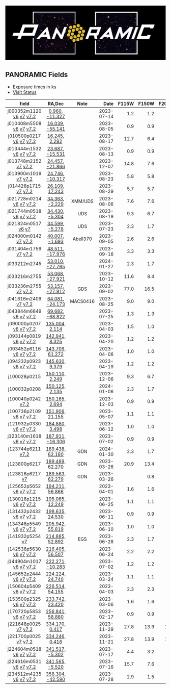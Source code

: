 
![Alt text](../PanoramicLogo.png?raw=true "PanoramicLogo")

PANORAMIC Fields
----------------

- Exposure times in ks
- [Visit Status](https://www.stsci.edu/cgi-bin/get-visit-status?id=2514&markupFormat=html&observatory=JWST)

| field        | RA,Dec             | Note   | Date       | F115W  | F150W  | F200W  | F277W  | F356W  | F410M  | F444W  |
| :----------: | :----------------: | :----: | ----------:|-------:|-------:|-------:|-------:|-------:|-------:|-------:|
| j000352m1120  [v6](https://s3.amazonaws.com/grizli-panoramic/mosaics/v6.0/j000352m1120/index.html)  [v7](https://s3.amazonaws.com/grizli-panoramic/mosaics/v7.0/j000352m1120/index.html)  [v7.2](https://s3.amazonaws.com/grizli-panoramic/mosaics/v7.2/j000352m1120/index.html) | [   0.960,  -11.327](https://s3.amazonaws.com/grizli-v2/ClusterTiles/Map/panoramic-j000352m1120/index.html?coord=0.960,-11.327) |  | 2023-07-14 |   1.2  |   1.2  |   1.2  |   1.2  |   1.2  |        |   1.2  |
| j010408m5508  [v6](https://s3.amazonaws.com/grizli-panoramic/mosaics/v6.0/j010408m5508/index.html)  [v7](https://s3.amazonaws.com/grizli-panoramic/mosaics/v7.0/j010408m5508/index.html)  [v7.2](https://s3.amazonaws.com/grizli-panoramic/mosaics/v7.2/j010408m5508/index.html) | [  16.039,  -55.141](https://s3.amazonaws.com/grizli-v2/ClusterTiles/Map/panoramic-j010408m5508/index.html?coord=16.039,-55.141) |  | 2023-08-05 |   0.9  |   0.9  |   0.9  |   0.9  |   0.9  |        |   0.9  |
| j010500p0217  [v6](https://s3.amazonaws.com/grizli-panoramic/mosaics/v6.0/j010500p0217/index.html)  [v7](https://s3.amazonaws.com/grizli-panoramic/mosaics/v7.0/j010500p0217/index.html)  [v7.2](https://s3.amazonaws.com/grizli-panoramic/mosaics/v7.2/j010500p0217/index.html) | [  16.245,    2.282](https://s3.amazonaws.com/grizli-v2/ClusterTiles/Map/panoramic-j010500p0217/index.html?coord=16.245,2.282) |  | 2023-08-17 |  12.7  |   6.4  |   7.6  |   7.6  |   6.4  |  12.7  |        |
| j013444m1532  [v6](https://s3.amazonaws.com/grizli-panoramic/mosaics/v6.0/j013444m1532/index.html)  [v7](https://s3.amazonaws.com/grizli-panoramic/mosaics/v7.0/j013444m1532/index.html)  [v7.2](https://s3.amazonaws.com/grizli-panoramic/mosaics/v7.2/j013444m1532/index.html) | [  23.687,  -15.531](https://s3.amazonaws.com/grizli-v2/ClusterTiles/Map/panoramic-j013444m1532/index.html?coord=23.687,-15.531) |  | 2023-08-13 |   0.9  |   0.9  |   0.9  |   0.9  |   0.9  |        |   0.9  |
| j013748m2152  [v7](https://s3.amazonaws.com/grizli-panoramic/mosaics/v7.0/j013748m2152/index.html)  [v7.2](https://s3.amazonaws.com/grizli-panoramic/mosaics/v7.2/j013748m2152/index.html) | [  24.457,  -21.866](https://s3.amazonaws.com/grizli-v2/ClusterTiles/Map/panoramic-j013748m2152/index.html?coord=24.457,-21.866) |  | 2023-12-07 |  14.8  |   7.6  |   7.2  |   7.2  |   7.2  |   7.6  |   7.6  |
| j013900m1019  [v7](https://s3.amazonaws.com/grizli-panoramic/mosaics/v7.0/j013900m1019/index.html)  [v7.2](https://s3.amazonaws.com/grizli-panoramic/mosaics/v7.2/j013900m1019/index.html) | [  24.746,  -10.317](https://s3.amazonaws.com/grizli-v2/ClusterTiles/Map/panoramic-j013900m1019/index.html?coord=24.746,-10.317) |  | 2023-08-23 |   5.8  |   5.8  |   5.8  |   5.8  |   5.8  |        |   5.8  |
| j014428p1715  [v7](https://s3.amazonaws.com/grizli-panoramic/mosaics/v7.0/j014428p1715/index.html)  [v7.2](https://s3.amazonaws.com/grizli-panoramic/mosaics/v7.2/j014428p1715/index.html) | [  26.109,   17.243](https://s3.amazonaws.com/grizli-v2/ClusterTiles/Map/panoramic-j014428p1715/index.html?coord=26.109,17.243) |  | 2023-08-29 |   5.7  |   5.7  |   5.7  |   5.7  |   5.7  |        |   5.7  |
| j021728m0214  [v6](https://s3.amazonaws.com/grizli-panoramic/mosaics/v6.0/j021728m0214/index.html)  [v7](https://s3.amazonaws.com/grizli-panoramic/mosaics/v7.0/j021728m0214/index.html)  [v7.2](https://s3.amazonaws.com/grizli-panoramic/mosaics/v7.2/j021728m0214/index.html) | [  34.363,   -2.229](https://s3.amazonaws.com/grizli-v2/ClusterTiles/Map/panoramic-j021728m0214/index.html?coord=34.363,-2.229) | XMM/UDS | 2023-08-06 |   7.6  |   7.6  |   3.8  |   3.8  |   7.6  |        |   7.6  |
| j021744m0518  [v6](https://s3.amazonaws.com/grizli-panoramic/mosaics/v6.0/j021744m0518/index.html)  [v7](https://s3.amazonaws.com/grizli-panoramic/mosaics/v7.0/j021744m0518/index.html)  [v7.2](https://s3.amazonaws.com/grizli-panoramic/mosaics/v7.2/j021744m0518/index.html) | [  34.430,   -5.304](https://s3.amazonaws.com/grizli-v2/ClusterTiles/Map/uds/index.html?coord=34.430,-5.304) | UDS | 2023-08-19 |   9.3  |   6.7  |   6.2  |   6.2  |   6.7  |        |   9.3  |
| j021824m0517  [v6](https://s3.amazonaws.com/grizli-panoramic/mosaics/v6.0/j021824m0517/index.html)  [v7](https://s3.amazonaws.com/grizli-panoramic/mosaics/v7.0/j021824m0517/index.html) | [  34.599,   -5.278](https://s3.amazonaws.com/grizli-v2/ClusterTiles/Map/uds/index.html?coord=34.599,-5.278) | UDS | 2023-07-23 |   2.3  |   1.7  |   1.5  |   1.5  |   1.7  |        |   2.3  |
| j024000m0142  [v7](https://s3.amazonaws.com/grizli-panoramic/mosaics/v7.0/j024000m0142/index.html)  [v7.2](https://s3.amazonaws.com/grizli-panoramic/mosaics/v7.2/j024000m0142/index.html) | [  40.007,   -1.693](https://s3.amazonaws.com/grizli-v2/ClusterTiles/Map/panoramic-j024000m0142/index.html?coord=40.007,-1.693) | Abell370 | 2023-09-05 |   2.6  |   2.6  |   2.6  |   2.6  |   2.6  |        |   2.6  |
| j031404m1759  [v7](https://s3.amazonaws.com/grizli-panoramic/mosaics/v7.0/j031404m1759/index.html)  [v7.2](https://s3.amazonaws.com/grizli-panoramic/mosaics/v7.2/j031404m1759/index.html) | [  48.511,  -17.976](https://s3.amazonaws.com/grizli-v2/ClusterTiles/Map/panoramic-j031404m1759/index.html?coord=48.511,-17.976) |  | 2023-09-16 |   3.3  |   3.3  |   3.3  |   3.3  |   3.3  |        |   3.3  |
| j033212m2745 | [  53.010,  -27.765](https://s3.amazonaws.com/grizli-v2/ClusterTiles/Map/panoramic-j033212m2745/index.html?coord=53.010,-27.765) |  | 2024-01-27 |   2.3  |   1.7  |   1.5  |   1.5  |   1.7  |        |   2.3  |
| j033216m2755 | [  53.068,  -27.921](https://s3.amazonaws.com/grizli-v2/ClusterTiles/Map/panoramic-j033216m2755/index.html?coord=53.068,-27.921) |  | 2023-10-12 |  11.6  |   8.4  |   7.7  |   7.7  |   8.4  |        |  11.6  |
| j033236m2755  [v7](https://s3.amazonaws.com/grizli-panoramic/mosaics/v7.0/j033236m2755/index.html)  [v7.2](https://s3.amazonaws.com/grizli-panoramic/mosaics/v7.2/j033236m2755/index.html) | [  53.157,  -27.912](https://s3.amazonaws.com/grizli-v2/ClusterTiles/Map/panoramic-j033236m2755/index.html?coord=53.157,-27.912) | GDS | 2023-09-02 |  77.0  |  16.5  |        |  16.5  |  16.5  |  44.0  |  16.5  |
| j041616m2409  [v7](https://s3.amazonaws.com/grizli-panoramic/mosaics/v7.0/j041616m2409/index.html)  [v7.2](https://s3.amazonaws.com/grizli-panoramic/mosaics/v7.2/j041616m2409/index.html) | [  64.081,  -24.173](https://s3.amazonaws.com/grizli-v2/ClusterTiles/Map/panoramic-j041616m2409/index.html?coord=64.081,-24.173) | MACS0416 | 2023-08-25 |   9.0  |   9.0  |   9.0  |   9.0  |   9.0  |        |   9.0  |
| j043844m6849  [v6](https://s3.amazonaws.com/grizli-panoramic/mosaics/v6.0/j043844m6849/index.html)  [v7](https://s3.amazonaws.com/grizli-panoramic/mosaics/v7.0/j043844m6849/index.html)  [v7.2](https://s3.amazonaws.com/grizli-panoramic/mosaics/v7.2/j043844m6849/index.html) | [  69.682,  -68.822](https://s3.amazonaws.com/grizli-v2/ClusterTiles/Map/panoramic-j043844m6849/index.html?coord=69.682,-68.822) |  | 2023-07-25 |   1.3  |   1.3  |   1.3  |   1.3  |   1.3  |        |   1.3  |
| j090000p0207  [v6](https://s3.amazonaws.com/grizli-panoramic/mosaics/v6.0/j090000p0207/index.html)  [v7](https://s3.amazonaws.com/grizli-panoramic/mosaics/v7.0/j090000p0207/index.html)  [v7.2](https://s3.amazonaws.com/grizli-panoramic/mosaics/v7.2/j090000p0207/index.html) | [ 135.004,    2.114](https://s3.amazonaws.com/grizli-v2/ClusterTiles/Map/panoramic-j090000p0207/index.html?coord=135.004,2.114) |  | 2023-04-03 |   1.5  |   1.0  |        |        |   1.0  |        |   1.5  |
| j093144p0819  [v6](https://s3.amazonaws.com/grizli-panoramic/mosaics/v6.0/j093144p0819/index.html)  [v7](https://s3.amazonaws.com/grizli-panoramic/mosaics/v7.0/j093144p0819/index.html)  [v7.2](https://s3.amazonaws.com/grizli-panoramic/mosaics/v7.2/j093144p0819/index.html) | [ 142.941,    8.325](https://s3.amazonaws.com/grizli-v2/ClusterTiles/Map/panoramic-j093144p0819/index.html?coord=142.941,8.325) |  | 2023-04-20 |   1.2  |   1.2  |   1.2  |   1.2  |   1.2  |        |   1.2  |
| j093452p6116  [v6](https://s3.amazonaws.com/grizli-panoramic/mosaics/v6.0/j093452p6116/index.html)  [v7](https://s3.amazonaws.com/grizli-panoramic/mosaics/v7.0/j093452p6116/index.html)  [v7.2](https://s3.amazonaws.com/grizli-panoramic/mosaics/v7.2/j093452p6116/index.html) | [ 143.709,   61.272](https://s3.amazonaws.com/grizli-v2/ClusterTiles/Map/panoramic-j093452p6116/index.html?coord=143.709,61.272) |  | 2023-04-06 |   1.0  |   1.0  |        |   1.0  |   1.0  |        |        |
| j094232p0923  [v6](https://s3.amazonaws.com/grizli-panoramic/mosaics/v6.0/j094232p0923/index.html)  [v7](https://s3.amazonaws.com/grizli-panoramic/mosaics/v7.0/j094232p0923/index.html)  [v7.2](https://s3.amazonaws.com/grizli-panoramic/mosaics/v7.2/j094232p0923/index.html) | [ 145.630,    9.379](https://s3.amazonaws.com/grizli-v2/ClusterTiles/Map/panoramic-j094232p0923/index.html?coord=145.630,9.379) |  | 2023-04-19 |   1.2  |   1.2  |   1.2  |   1.2  |   1.2  |        |   1.2  |
| j100028p0215 | [ 150.110,    2.249](https://s3.amazonaws.com/grizli-v2/ClusterTiles/Map/panoramic-j100028p0215/index.html?coord=150.110,2.249) |  | 2023-12-06 |   9.3  |   6.7  |   6.2  |   6.2  |   6.7  |        |   9.3  |
| j100032p0208 | [ 150.125,    2.135](https://s3.amazonaws.com/grizli-v2/ClusterTiles/Map/panoramic-j100032p0208/index.html?coord=150.125,2.135) |  | 2024-01-06 |   2.3  |   1.7  |   1.5  |   1.5  |   1.7  |        |   2.3  |
| j100040p0242  [v7.2](https://s3.amazonaws.com/grizli-panoramic/mosaics/v7.2/j100040p0242/index.html) | [ 150.165,    2.694](https://s3.amazonaws.com/grizli-v2/ClusterTiles/Map/panoramic-j100040p0242/index.html?coord=150.165,2.694) |  | 2023-12-03 |   0.9  |   0.9  |   0.9  |   0.9  |   0.9  |        |   0.9  |
| j100736p2109  [v6](https://s3.amazonaws.com/grizli-panoramic/mosaics/v6.0/j100736p2109/index.html)  [v7](https://s3.amazonaws.com/grizli-panoramic/mosaics/v7.0/j100736p2109/index.html)  [v7.2](https://s3.amazonaws.com/grizli-panoramic/mosaics/v7.2/j100736p2109/index.html) | [ 151.906,   21.155](https://s3.amazonaws.com/grizli-v2/ClusterTiles/Map/panoramic-j100736p2109/index.html?coord=151.906,21.155) |  | 2023-05-07 |   1.1  |   1.1  |   1.1  |   1.1  |   1.1  |        |   1.1  |
| j121932p0330  [v6](https://s3.amazonaws.com/grizli-panoramic/mosaics/v6.0/j121932p0330/index.html)  [v7](https://s3.amazonaws.com/grizli-panoramic/mosaics/v7.0/j121932p0330/index.html)  [v7.2](https://s3.amazonaws.com/grizli-panoramic/mosaics/v7.2/j121932p0330/index.html) | [ 184.880,    3.498](https://s3.amazonaws.com/grizli-v2/ClusterTiles/Map/panoramic-j121932p0330/index.html?coord=184.880,3.498) |  | 2023-06-12 |   1.0  |   1.0  |   1.0  |   1.0  |   1.0  |        |   1.0  |
| j123140m1618  [v6](https://s3.amazonaws.com/grizli-panoramic/mosaics/v6.0/j123140m1618/index.html)  [v7](https://s3.amazonaws.com/grizli-panoramic/mosaics/v7.0/j123140m1618/index.html)  [v7.2](https://s3.amazonaws.com/grizli-panoramic/mosaics/v7.2/j123140m1618/index.html) | [ 187.911,  -16.306](https://s3.amazonaws.com/grizli-v2/ClusterTiles/Map/panoramic-j123140m1618/index.html?coord=187.911,-16.306) |  | 2023-07-02 |   0.9  |   0.9  |   0.9  |   0.9  |   0.9  |        |   0.9  |
| j123744p6211  [v7.2](https://s3.amazonaws.com/grizli-panoramic/mosaics/v7.2/j123744p6211/index.html) | [ 189.438,   62.180](https://s3.amazonaws.com/grizli-v2/ClusterTiles/Map/gdn/jwst.html?coord=189.3994832,62.2906066) | GDN | 2024-01-30 |   2.3  |   1.7  |   1.5  |   1.5  |   1.7  |        |   2.3  |
| j123800p6217 | [ 189.489,   62.270](https://s3.amazonaws.com/grizli-v2/ClusterTiles/Map/gdn/jwst.html?coord=189.3994832,62.2906066) | GDN | 2023-03-26 |  20.9  |  13.4  |        |        |  13.4  |        |  20.9  |
| j123816p6217  [v7](https://s3.amazonaws.com/grizli-panoramic/mosaics/v7.0/j123816p6217/index.html) | [ 189.563,   62.279](https://s3.amazonaws.com/grizli-v2/ClusterTiles/Map/gdn/jwst.html?coord=189.3994832,62.2906066) | GDN | 2023-03-26 |        |   0.8  |        |        |   0.4  |        |        |
| j125652p5652  [v6](https://s3.amazonaws.com/grizli-panoramic/mosaics/v6.0/j125652p5652/index.html)  [v7](https://s3.amazonaws.com/grizli-panoramic/mosaics/v7.0/j125652p5652/index.html)  [v7.2](https://s3.amazonaws.com/grizli-panoramic/mosaics/v7.2/j125652p5652/index.html) | [ 194.211,   56.866](https://s3.amazonaws.com/grizli-v2/ClusterTiles/Map/panoramic-j125652p5652/index.html?coord=194.211,56.866) |  | 2023-04-01 |   1.6  |   1.6  |   1.6  |   1.6  |   1.6  |        |   1.6  |
| j130016p1215  [v6](https://s3.amazonaws.com/grizli-panoramic/mosaics/v6.0/j130016p1215/index.html)  [v7](https://s3.amazonaws.com/grizli-panoramic/mosaics/v7.0/j130016p1215/index.html)  [v7.2](https://s3.amazonaws.com/grizli-panoramic/mosaics/v7.2/j130016p1215/index.html) | [ 195.065,   12.249](https://s3.amazonaws.com/grizli-v2/ClusterTiles/Map/panoramic-j130016p1215/index.html?coord=195.065,12.249) |  | 2023-06-25 |   1.1  |   1.1  |   1.1  |   1.1  |   1.1  |        |   1.1  |
| j131432p2432  [v6](https://s3.amazonaws.com/grizli-panoramic/mosaics/v6.0/j131432p2432/index.html)  [v7](https://s3.amazonaws.com/grizli-panoramic/mosaics/v7.0/j131432p2432/index.html)  [v7.2](https://s3.amazonaws.com/grizli-panoramic/mosaics/v7.2/j131432p2432/index.html) | [ 198.635,   24.530](https://s3.amazonaws.com/grizli-v2/ClusterTiles/Map/panoramic-j131432p2432/index.html?coord=198.635,24.530) |  | 2023-06-11 |   0.9  |   0.9  |   0.9  |   0.9  |   0.9  |        |   0.9  |
| j134348p5549  [v6](https://s3.amazonaws.com/grizli-panoramic/mosaics/v6.0/j134348p5549/index.html)  [v7](https://s3.amazonaws.com/grizli-panoramic/mosaics/v7.0/j134348p5549/index.html)  [v7.2](https://s3.amazonaws.com/grizli-panoramic/mosaics/v7.2/j134348p5549/index.html) | [ 205.942,   55.819](https://s3.amazonaws.com/grizli-v2/ClusterTiles/Map/panoramic-j134348p5549/index.html?coord=205.942,55.819) |  | 2023-06-10 |   1.0  |   1.0  |   1.0  |   1.0  |   1.0  |        |   1.0  |
| j141932p5254  [v7](https://s3.amazonaws.com/grizli-panoramic/mosaics/v7.0/j141932p5254/index.html) | [ 214.885,   52.892](https://s3.amazonaws.com/grizli-v2/ClusterTiles/Map/egs-v2/index.html?coord=214.885,52.892) | EGS | 2023-06-28 |   2.3  |   1.7  |   1.5  |   1.5  |   1.7  |        |   2.3  |
| j142536p5630  [v6](https://s3.amazonaws.com/grizli-panoramic/mosaics/v6.0/j142536p5630/index.html)  [v7](https://s3.amazonaws.com/grizli-panoramic/mosaics/v7.0/j142536p5630/index.html)  [v7.2](https://s3.amazonaws.com/grizli-panoramic/mosaics/v7.2/j142536p5630/index.html) | [ 216.405,   56.507](https://s3.amazonaws.com/grizli-v2/ClusterTiles/Map/panoramic-j142536p5630/index.html?coord=216.405,56.507) |  | 2023-06-24 |   2.2  |   2.2  |   2.2  |   2.2  |   2.2  |        |   2.2  |
| j144904m1017  [v6](https://s3.amazonaws.com/grizli-panoramic/mosaics/v6.0/j144904m1017/index.html)  [v7](https://s3.amazonaws.com/grizli-panoramic/mosaics/v7.0/j144904m1017/index.html)  [v7.2](https://s3.amazonaws.com/grizli-panoramic/mosaics/v7.2/j144904m1017/index.html) | [ 222.271,  -10.283](https://s3.amazonaws.com/grizli-v2/ClusterTiles/Map/panoramic-j144904m1017/index.html?coord=222.271,-10.283) |  | 2023-07-02 |   1.2  |   1.2  |   1.2  |   1.2  |   1.2  |        |   1.2  |
| j145652p2444  [v6](https://s3.amazonaws.com/grizli-panoramic/mosaics/v6.0/j145652p2444/index.html)  [v7](https://s3.amazonaws.com/grizli-panoramic/mosaics/v7.0/j145652p2444/index.html)  [v7.2](https://s3.amazonaws.com/grizli-panoramic/mosaics/v7.2/j145652p2444/index.html) | [ 224.224,   24.740](https://s3.amazonaws.com/grizli-v2/ClusterTiles/Map/panoramic-j145652p2444/index.html?coord=224.224,24.740) |  | 2023-03-24 |   1.1  |   1.1  |        |   1.1  |   1.1  |        |        |
| j150604p5409  [v6](https://s3.amazonaws.com/grizli-panoramic/mosaics/v6.0/j150604p5409/index.html)  [v7](https://s3.amazonaws.com/grizli-panoramic/mosaics/v7.0/j150604p5409/index.html)  [v7.2](https://s3.amazonaws.com/grizli-panoramic/mosaics/v7.2/j150604p5409/index.html) | [ 226.514,   54.155](https://s3.amazonaws.com/grizli-v2/ClusterTiles/Map/panoramic-j150604p5409/index.html?coord=226.514,54.155) |  | 2023-04-03 |   2.3  |   2.3  |        |   2.3  |   2.3  |        |        |
| j153500p2325  [v6](https://s3.amazonaws.com/grizli-panoramic/mosaics/v6.0/j153500p2325/index.html)  [v7](https://s3.amazonaws.com/grizli-panoramic/mosaics/v7.0/j153500p2325/index.html)  [v7.2](https://s3.amazonaws.com/grizli-panoramic/mosaics/v7.2/j153500p2325/index.html) | [ 233.742,   23.420](https://s3.amazonaws.com/grizli-v2/ClusterTiles/Map/panoramic-j153500p2325/index.html?coord=233.742,23.420) |  | 2023-03-06 |   1.6  |   1.6  |   1.6  |   1.6  |   1.6  |        |   1.6  |
| j170720p5853  [v6](https://s3.amazonaws.com/grizli-panoramic/mosaics/v6.0/j170720p5853/index.html)  [v7](https://s3.amazonaws.com/grizli-panoramic/mosaics/v7.0/j170720p5853/index.html)  [v7.2](https://s3.amazonaws.com/grizli-panoramic/mosaics/v7.2/j170720p5853/index.html) | [ 256.841,   58.880](https://s3.amazonaws.com/grizli-v2/ClusterTiles/Map/panoramic-j170720p5853/index.html?coord=256.841,58.880) |  | 2023-02-17 |   0.9  |   0.9  |   0.9  |   0.9  |   0.9  |        |   0.9  |
| j221648p0025  [v7](https://s3.amazonaws.com/grizli-panoramic/mosaics/v7.0/j221648p0025/index.html)  [v7.2](https://s3.amazonaws.com/grizli-panoramic/mosaics/v7.2/j221648p0025/index.html) | [ 334.170,    0.417](https://s3.amazonaws.com/grizli-v2/ClusterTiles/Map/panoramic-j221648p0025/index.html?coord=334.170,0.417) |  | 2023-11-29 |  27.8  |  13.9  |  13.9  |  13.9  |  13.9  |  13.9  |  13.9  |
| j221700p0025  [v7](https://s3.amazonaws.com/grizli-panoramic/mosaics/v7.0/j221700p0025/index.html)  [v7.2](https://s3.amazonaws.com/grizli-panoramic/mosaics/v7.2/j221700p0025/index.html) | [ 334.246,    0.416](https://s3.amazonaws.com/grizli-v2/ClusterTiles/Map/panoramic-j221700p0025/index.html?coord=334.246,0.416) |  | 2023-11-21 |  27.8  |  13.9  |  13.9  |  13.9  |  13.9  |  13.9  |  13.9  |
| j224604m0518  [v6](https://s3.amazonaws.com/grizli-panoramic/mosaics/v6.0/j224604m0518/index.html)  [v7](https://s3.amazonaws.com/grizli-panoramic/mosaics/v7.0/j224604m0518/index.html)  [v7.2](https://s3.amazonaws.com/grizli-panoramic/mosaics/v7.2/j224604m0518/index.html) | [ 341.517,   -5.302](https://s3.amazonaws.com/grizli-v2/ClusterTiles/Map/panoramic-j224612m0527/index.html?coord=341.517,-5.302) |  | 2023-07-17 |   4.4  |   3.2  |   2.1  |   2.1  |   3.2  |        |   4.4  |
| j224616m0531  [v6](https://s3.amazonaws.com/grizli-panoramic/mosaics/v6.0/j224616m0531/index.html)  [v7](https://s3.amazonaws.com/grizli-panoramic/mosaics/v7.0/j224616m0531/index.html)  [v7.2](https://s3.amazonaws.com/grizli-panoramic/mosaics/v7.2/j224616m0531/index.html) | [ 341.565,   -5.520](https://s3.amazonaws.com/grizli-v2/ClusterTiles/Map/panoramic-j224612m0527/index.html?coord=341.565,-5.520) |  | 2023-07-16 |  15.7  |   7.6  |   9.4  |   9.4  |   7.6  |   6.3  |   9.4  |
| j234512m4235  [v6](https://s3.amazonaws.com/grizli-panoramic/mosaics/v6.0/j234512m4235/index.html)  [v7](https://s3.amazonaws.com/grizli-panoramic/mosaics/v7.0/j234512m4235/index.html)  [v7.2](https://s3.amazonaws.com/grizli-panoramic/mosaics/v7.2/j234512m4235/index.html) | [ 356.304,  -42.590](https://s3.amazonaws.com/grizli-v2/ClusterTiles/Map/panoramic-j234512m4235/index.html?coord=356.304,-42.590) |  | 2023-07-28 |   2.9  |   1.5  |   0.9  |   0.9  |   1.5  |   1.5  |   1.5  |

